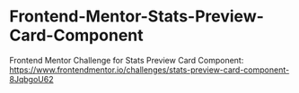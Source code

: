 # Frontend-Mentor-Stats-Preview-Card-Component
Frontend Mentor Challenge for Stats Preview Card Component: https://www.frontendmentor.io/challenges/stats-preview-card-component-8JqbgoU62
